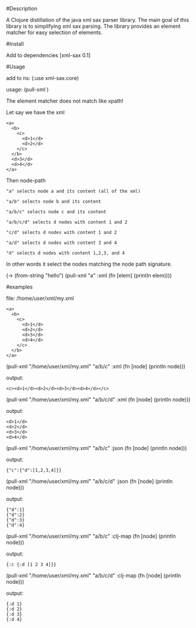 #Description

A Clojure distillation of the java xml sax parser library.
The main goal of this library is to simplifying xml sax parsing.
The library provides an element matcher for easy selection of elements.

#Install

Add to dependencies
    [xml-sax 0.1]

#Usage

add to ns:
    (:use xml-sax.core)

usage:
    (pull-xml <source> <node-path> <output-format> <callback-function>)

The element matcher does not match like xpath!

Let say we have the xml

    <a>
      <b>
        <c>
          <d>1</d>
          <d>2</d>
        </c>
      </b>
      <d>3</d>
      <d>4</d>
    </a>

Then node-path

    "a" selects node a and its content (all of the xml)

    "a/b" selects node b and its content

    "a/b/c" selects node c and its content

    "a/b/c/d" selects d nodes with content 1 and 2

    "c/d" selects d nodes with content 1 and 2

    "a/d" selects d nodes with content 3 and 4

    "d" selects d nodes with content 1,2,3, and 4

In other words it select the nodes matching the node path signature.

(-> (from-string "<a>hello</a>")
        (pull-xml "a" :xml (fn [elem] (println elem))))


#examples

file: /home/user/xml/my.xml

    <a>
      <b>
        <c>
          <d>1</d>
          <d>2</d>
          <d>3</d>
          <d>4</d>
        </c>
      </b>
    </a>

(pull-xml "/home/user/xml/my.xml" "a/b/c" :xml (fn [node] (println node)))

output:

    <c><d>1</d><d>2</d><d>3</d><d>4</d></c>

(pull-xml "/home/user/xml/my.xml" "a/b/c/d" :xml (fn [node] (println node)))

output:

    <d>1</d>
    <d>2</d>
    <d>3</d>
    <d>4</d>

(pull-xml "/home/user/xml/my.xml" "a/b/c" :json (fn [node] (println node)))

output:

    {"c":{"d":[1,2,3,4]}}

(pull-xml "/home/user/xml/my.xml" "a/b/c/d" :json (fn [node] (println node)))

output:

    {"d":1}
    {"d":2}
    {"d":3}
    {"d":4}


(pull-xml "/home/user/xml/my.xml" "a/b/c" :clj-map (fn [node] (println node)))

output:

    {:c {:d [1 2 3 4]}}

(pull-xml "/home/user/xml/my.xml" "a/b/c/d" :clj-map (fn [node] (println node)))

output:

    {:d 1}
    {:d 2}
    {:d 3}
    {:d 4}
